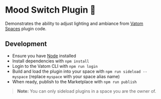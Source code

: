 # Mood Switch Plugin 🔌

Demonstrates the ability to adjust lighting and ambiance from
[Vatom Spaces](https://vatom.com) plugin code.


## Development

- Ensure you have [Node](https://nodejs.org) installed
- Install dependencies with `npm install`
- Login to the Vatom CLI with `npm run login`
- Build and load the plugin into your space with `npm run sideload -- myspace` (replace `myspace` with your space alias name)
- When ready, publish to the Marketplace with `npm run publish`

> **Note:** You can only sideload plugins in a space you are the owner of.


